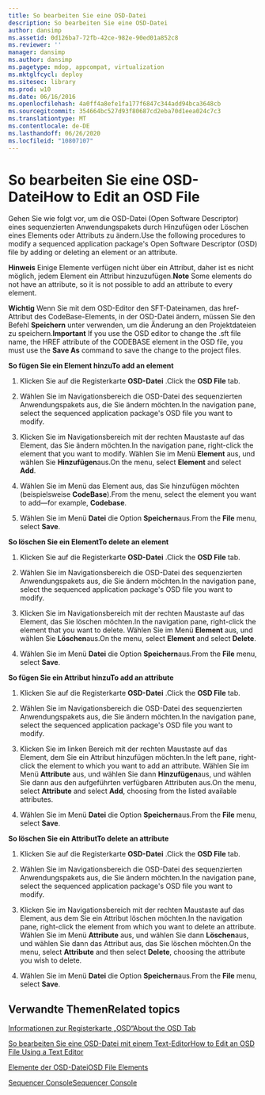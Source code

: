 ```yaml
---
title: So bearbeiten Sie eine OSD-Datei
description: So bearbeiten Sie eine OSD-Datei
author: dansimp
ms.assetid: 0d126ba7-72fb-42ce-982e-90ed01a852c8
ms.reviewer: ''
manager: dansimp
ms.author: dansimp
ms.pagetype: mdop, appcompat, virtualization
ms.mktglfcycl: deploy
ms.sitesec: library
ms.prod: w10
ms.date: 06/16/2016
ms.openlocfilehash: 4a0ff4a8efe1fa177f6847c344add94bca3648cb
ms.sourcegitcommit: 354664bc527d93f80687cd2eba70d1eea024c7c3
ms.translationtype: MT
ms.contentlocale: de-DE
ms.lasthandoff: 06/26/2020
ms.locfileid: "10807107"
---
```

# <span data-ttu-id="2f7a6-103">So bearbeiten Sie eine OSD-Datei</span><span class="sxs-lookup"><span data-stu-id="2f7a6-103">How to Edit an OSD File</span></span>


<span data-ttu-id="2f7a6-104">Gehen Sie wie folgt vor, um die OSD-Datei (Open Software Descriptor) eines sequenzierten Anwendungspakets durch Hinzufügen oder Löschen eines Elements oder Attributs zu ändern.</span><span class="sxs-lookup"><span data-stu-id="2f7a6-104">Use the following procedures to modify a sequenced application package's Open Software Descriptor (OSD) file by adding or deleting an element or an attribute.</span></span>

<span data-ttu-id="2f7a6-105">**Hinweis**  Einige Elemente verfügen nicht über ein Attribut, daher ist es nicht möglich, jedem Element ein Attribut hinzuzufügen.</span><span class="sxs-lookup"><span data-stu-id="2f7a6-105">**Note** Some elements do not have an attribute, so it is not possible to add an attribute to every element.</span></span>

 

<span data-ttu-id="2f7a6-106">**Wichtig**  Wenn Sie mit dem OSD-Editor den SFT-Dateinamen, das href-Attribut des CodeBase-Elements, in der OSD-Datei ändern, müssen Sie den Befehl **Speichern** unter verwenden, um die Änderung an den Projektdateien zu speichern.</span><span class="sxs-lookup"><span data-stu-id="2f7a6-106">**Important** If you use the OSD editor to change the .sft file name, the HREF attribute of the CODEBASE element in the OSD file, you must use the **Save As** command to save the change to the project files.</span></span>

 

**<span data-ttu-id="2f7a6-107">So fügen Sie ein Element hinzu</span><span class="sxs-lookup"><span data-stu-id="2f7a6-107">To add an element</span></span>**

1.  <span data-ttu-id="2f7a6-108">Klicken Sie auf die Registerkarte **OSD-Datei** .</span><span class="sxs-lookup"><span data-stu-id="2f7a6-108">Click the **OSD File** tab.</span></span>

2.  <span data-ttu-id="2f7a6-109">Wählen Sie im Navigationsbereich die OSD-Datei des sequenzierten Anwendungspakets aus, die Sie ändern möchten.</span><span class="sxs-lookup"><span data-stu-id="2f7a6-109">In the navigation pane, select the sequenced application package's OSD file you want to modify.</span></span>

3.  <span data-ttu-id="2f7a6-110">Klicken Sie im Navigationsbereich mit der rechten Maustaste auf das Element, das Sie ändern möchten.</span><span class="sxs-lookup"><span data-stu-id="2f7a6-110">In the navigation pane, right-click the element that you want to modify.</span></span> <span data-ttu-id="2f7a6-111">Wählen Sie im Menü **Element** aus, und wählen Sie **Hinzufügen**aus.</span><span class="sxs-lookup"><span data-stu-id="2f7a6-111">On the menu, select **Element** and select **Add**.</span></span>

4.  <span data-ttu-id="2f7a6-112">Wählen Sie im Menü das Element aus, das Sie hinzufügen möchten (beispielsweise **CodeBase**).</span><span class="sxs-lookup"><span data-stu-id="2f7a6-112">From the menu, select the element you want to add—for example, **Codebase**.</span></span>

5.  <span data-ttu-id="2f7a6-113">Wählen Sie im Menü **Datei** die Option **Speichern**aus.</span><span class="sxs-lookup"><span data-stu-id="2f7a6-113">From the **File** menu, select **Save**.</span></span>

**<span data-ttu-id="2f7a6-114">So löschen Sie ein Element</span><span class="sxs-lookup"><span data-stu-id="2f7a6-114">To delete an element</span></span>**

1.  <span data-ttu-id="2f7a6-115">Klicken Sie auf die Registerkarte **OSD-Datei** .</span><span class="sxs-lookup"><span data-stu-id="2f7a6-115">Click the **OSD File** tab.</span></span>

2.  <span data-ttu-id="2f7a6-116">Wählen Sie im Navigationsbereich die OSD-Datei des sequenzierten Anwendungspakets aus, die Sie ändern möchten.</span><span class="sxs-lookup"><span data-stu-id="2f7a6-116">In the navigation pane, select the sequenced application package's OSD file you want to modify.</span></span>

3.  <span data-ttu-id="2f7a6-117">Klicken Sie im Navigationsbereich mit der rechten Maustaste auf das Element, das Sie löschen möchten.</span><span class="sxs-lookup"><span data-stu-id="2f7a6-117">In the navigation pane, right-click the element that you want to delete.</span></span> <span data-ttu-id="2f7a6-118">Wählen Sie im Menü **Element** aus, und wählen Sie **Löschen**aus.</span><span class="sxs-lookup"><span data-stu-id="2f7a6-118">On the menu, select **Element** and select **Delete**.</span></span>

4.  <span data-ttu-id="2f7a6-119">Wählen Sie im Menü **Datei** die Option **Speichern**aus.</span><span class="sxs-lookup"><span data-stu-id="2f7a6-119">From the **File** menu, select **Save**.</span></span>

**<span data-ttu-id="2f7a6-120">So fügen Sie ein Attribut hinzu</span><span class="sxs-lookup"><span data-stu-id="2f7a6-120">To add an attribute</span></span>**

1.  <span data-ttu-id="2f7a6-121">Klicken Sie auf die Registerkarte **OSD-Datei** .</span><span class="sxs-lookup"><span data-stu-id="2f7a6-121">Click the **OSD File** tab.</span></span>

2.  <span data-ttu-id="2f7a6-122">Wählen Sie im Navigationsbereich die OSD-Datei des sequenzierten Anwendungspakets aus, die Sie ändern möchten.</span><span class="sxs-lookup"><span data-stu-id="2f7a6-122">In the navigation pane, select the sequenced application package's OSD file you want to modify.</span></span>

3.  <span data-ttu-id="2f7a6-123">Klicken Sie im linken Bereich mit der rechten Maustaste auf das Element, dem Sie ein Attribut hinzufügen möchten.</span><span class="sxs-lookup"><span data-stu-id="2f7a6-123">In the left pane, right-click the element to which you want to add an attribute.</span></span> <span data-ttu-id="2f7a6-124">Wählen Sie im Menü **Attribute** aus, und wählen Sie dann **Hinzufügen**aus, und wählen Sie dann aus den aufgeführten verfügbaren Attributen aus.</span><span class="sxs-lookup"><span data-stu-id="2f7a6-124">On the menu, select **Attribute** and select **Add**, choosing from the listed available attributes.</span></span>

4.  <span data-ttu-id="2f7a6-125">Wählen Sie im Menü **Datei** die Option **Speichern**aus.</span><span class="sxs-lookup"><span data-stu-id="2f7a6-125">From the **File** menu, select **Save**.</span></span>

**<span data-ttu-id="2f7a6-126">So löschen Sie ein Attribut</span><span class="sxs-lookup"><span data-stu-id="2f7a6-126">To delete an attribute</span></span>**

1.  <span data-ttu-id="2f7a6-127">Klicken Sie auf die Registerkarte **OSD-Datei** .</span><span class="sxs-lookup"><span data-stu-id="2f7a6-127">Click the **OSD File** tab.</span></span>

2.  <span data-ttu-id="2f7a6-128">Wählen Sie im Navigationsbereich die OSD-Datei des sequenzierten Anwendungspakets aus, die Sie ändern möchten.</span><span class="sxs-lookup"><span data-stu-id="2f7a6-128">In the navigation pane, select the sequenced application package's OSD file you want to modify.</span></span>

3.  <span data-ttu-id="2f7a6-129">Klicken Sie im Navigationsbereich mit der rechten Maustaste auf das Element, aus dem Sie ein Attribut löschen möchten.</span><span class="sxs-lookup"><span data-stu-id="2f7a6-129">In the navigation pane, right-click the element from which you want to delete an attribute.</span></span> <span data-ttu-id="2f7a6-130">Wählen Sie im Menü **Attribute** aus, und wählen Sie dann **Löschen**aus, und wählen Sie dann das Attribut aus, das Sie löschen möchten.</span><span class="sxs-lookup"><span data-stu-id="2f7a6-130">On the menu, select **Attribute** and then select **Delete**, choosing the attribute you wish to delete.</span></span>

4.  <span data-ttu-id="2f7a6-131">Wählen Sie im Menü **Datei** die Option **Speichern**aus.</span><span class="sxs-lookup"><span data-stu-id="2f7a6-131">From the **File** menu, select **Save**.</span></span>

## <span data-ttu-id="2f7a6-132">Verwandte Themen</span><span class="sxs-lookup"><span data-stu-id="2f7a6-132">Related topics</span></span>


[<span data-ttu-id="2f7a6-133">Informationen zur Registerkarte „OSD“</span><span class="sxs-lookup"><span data-stu-id="2f7a6-133">About the OSD Tab</span></span>](about-the-osd-tab.md)

[<span data-ttu-id="2f7a6-134">So bearbeiten Sie eine OSD-Datei mit einem Text-Editor</span><span class="sxs-lookup"><span data-stu-id="2f7a6-134">How to Edit an OSD File Using a Text Editor</span></span>](how-to-edit-an-osd-file-using-a-text-editor.md)

[<span data-ttu-id="2f7a6-135">Elemente der OSD-Datei</span><span class="sxs-lookup"><span data-stu-id="2f7a6-135">OSD File Elements</span></span>](osd-file-elements.md)

[<span data-ttu-id="2f7a6-136">Sequencer Console</span><span class="sxs-lookup"><span data-stu-id="2f7a6-136">Sequencer Console</span></span>](sequencer-console.md)

 

 





